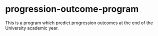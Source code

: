 # progression-outcome-program
This is a program which predict progression outcomes at the end of the University academic year.
